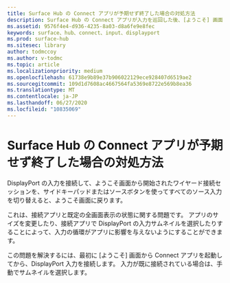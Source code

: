 ```yaml
---
title: Surface Hub の Connect アプリが予期せず終了した場合の対処方法
description: Surface Hub の Connect アプリが入力を巡回した後、[ようこそ] 画面に出る問題を解決する方法について説明します。
ms.assetid: 9576f4e4-d936-4235-8a03-d8a6fe9e8fec
keywords: surface、hub、connect、input、displayport
ms.prod: surface-hub
ms.sitesec: library
author: todmccoy
ms.author: v-todmc
ms.topic: article
ms.localizationpriority: medium
ms.openlocfilehash: 61738e9b89e37b906022129ece928407d6519ae2
ms.sourcegitcommit: 109d1d7608ac4667564fa5369e8722e569b8ea36
ms.translationtype: MT
ms.contentlocale: ja-JP
ms.lasthandoff: 06/27/2020
ms.locfileid: "10835069"
---
```

# Surface Hub の Connect アプリが予期せず終了した場合の対処方法

DisplayPort の入力を接続して、ようこそ画面から開始されたワイヤード接続セッションを、サイドキーパッドまたはソースボタンを使ってすべてのソース入力を切り替えると、ようこそ画面に戻ります。

これは、接続アプリと既定の全画面表示の状態に関する問題です。 アプリのサイズを変更したり、接続アプリで DisplayPort の入力サムネイルを選択したりすることによって、入力の循環がアプリに影響を与えないようにすることができます。

この問題を解決するには、最初に [ようこそ] 画面から Connect アプリを起動してから、DisplayPort 入力を接続します。 入力が既に接続されている場合は、手動でサムネイルを選択します。